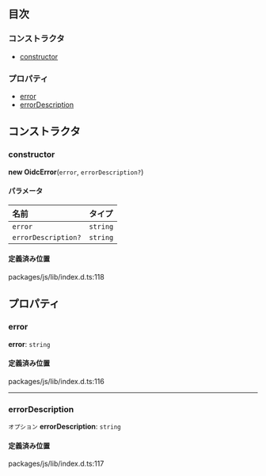 ## 目次

### コンストラクタ

- [constructor](OidcError.md#constructor)

### プロパティ

- [error](OidcError.md#error)
- [errorDescription](OidcError.md#errordescription)

## コンストラクタ

### constructor

**new OidcError**(`error`, `errorDescription?`)

#### パラメータ

| 名前                | タイプ       |
| :------------------ | :--------- |
| `error`             | `string`   |
| `errorDescription?` | `string`   |

#### 定義済み位置

packages/js/lib/index.d.ts:118

## プロパティ

### error

**error**: `string`

#### 定義済み位置

packages/js/lib/index.d.ts:116

---

### errorDescription

`オプション` **errorDescription**: `string`

#### 定義済み位置

packages/js/lib/index.d.ts:117